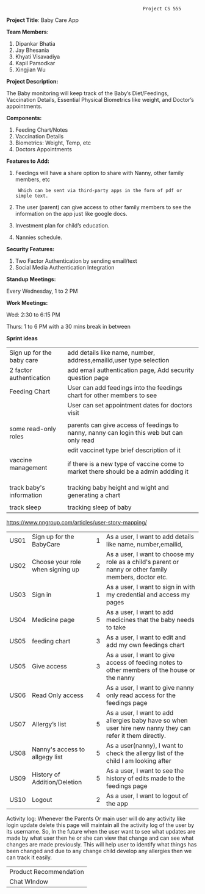 <!-----

Yay, no errors, warnings, or alerts!

Conversion time: 0.587 seconds.


Using this Markdown file:

1. Paste this output into your source file.
2. See the notes and action items below regarding this conversion run.
3. Check the rendered output (headings, lists, code blocks, tables) for proper
   formatting and use a linkchecker before you publish this page.

Conversion notes:

* Docs to Markdown version 1.0β33
* Mon Oct 17 2022 12:23:11 GMT-0700 (PDT)
* Source doc: Project CS 555
* Tables are currently converted to HTML tables.
----->


                                                      Project CS 555

**Project Title**: Baby Care App

**Team Members**:



1. Dipankar Bhatia
2. Jay Bhesania
3. Khyati Visavadiya
4. Kapil Parsodkar
5. Xingjian Wu

**Project Description:**

The Baby monitoring will keep track of the Baby’s Diet/Feedings, Vaccination Details, Essential Physical Biometrics like weight, and Doctor’s appointments.

**Components:**



1. Feeding Chart/Notes
2. Vaccination Details
3. Biometrics: Weight, Temp, etc
4. Doctors Appointments

**Features to Add:**



1. Feedings will have a share option to share with Nanny, other family members, etc

        Which can be sent via third-party apps in the form of pdf or simple text.

2. The user (parent) can give access to other family members to see the information on the app just like google docs.
3. Investment plan for child’s education.
4. Nannies schedule.

**Security Features:**



1. Two Factor Authentication by sending email/text
2. Social Media Authentication Integration

**Standup Meetings:**

Every Wednesday, 1 to 2 PM

**Work Meetings:**

Wed: 2:30 to 6:15 PM

Thurs: 1 to 6 PM with a 30 mins break in between

**Sprint ideas**


<table>
  <tr>
   <td>Sign up for the baby care
   </td>
   <td>add details like name, number, address,emailid,user type selection
   </td>
  </tr>
  <tr>
   <td>2 factor authentication
   </td>
   <td>add email authentication page, Add security question page
   </td>
  </tr>
  <tr>
   <td>Feeding Chart
   </td>
   <td>User can add feedings into the feedings chart for other members to see
   </td>
  </tr>
  <tr>
   <td>
   </td>
   <td>User can set appointment dates for doctors visit
   </td>
  </tr>
  <tr>
   <td>
   </td>
   <td>
   </td>
  </tr>
  <tr>
   <td>some read-only roles
   </td>
   <td>parents can give access of feedings to nanny, nanny can login this web but can only read
   </td>
  </tr>
  <tr>
   <td>vaccine management
   </td>
   <td>edit vaccinet type brief description of it
<p>
if there is a new type of vaccine come to market there should be a admin addding it
   </td>
  </tr>
  <tr>
   <td>track baby's information
   </td>
   <td>tracking baby height and wight and generating a chart
   </td>
  </tr>
  <tr>
   <td>
   </td>
   <td>
   </td>
  </tr>
  <tr>
   <td>track sleep
   </td>
   <td>tracking sleep of baby
   </td>
  </tr>
</table>


https://www.nngroup.com/articles/user-story-mapping/


<table>
  <tr>
   <td>US01
   </td>
   <td>Sign up for the BabyCare
   </td>
   <td>1
   </td>
   <td>As a user, I want to add details like name, number,emailid,
   </td>
  </tr>
  <tr>
   <td>US02
   </td>
   <td>Choose your role when signing up
   </td>
   <td>2
   </td>
   <td>As a user, I want to choose my role as a child's parent or nanny or other family members, doctor etc.
   </td>
  </tr>
  <tr>
   <td>US03
   </td>
   <td>Sign in
   </td>
   <td>1
   </td>
   <td>As a user, I want to sign in with my credential and access my pages
   </td>
  </tr>
  <tr>
   <td>US04
   </td>
   <td>Medicine page
   </td>
   <td>5
   </td>
   <td>As a user, I want to add medicines that the baby needs to take
   </td>
  </tr>
  <tr>
   <td>US05
   </td>
   <td>feeding chart
   </td>
   <td>3
   </td>
   <td>As a user, I want to edit and add my own feedings chart
   </td>
  </tr>
  <tr>
   <td>US05
   </td>
   <td>Give access
   </td>
   <td>3
   </td>
   <td>As a user, I want to give access of feeding notes to other members of the house or the nanny
   </td>
  </tr>
  <tr>
   <td>US06
   </td>
   <td>Read Only access
   </td>
   <td>4
   </td>
   <td>As a user, I want to give nanny only read access for the feedings page
   </td>
  </tr>
  <tr>
   <td>US07
   </td>
   <td>Allergy’s list
   </td>
   <td>5
   </td>
   <td>As a user, I want to add allergies baby have so when user hire new nanny they can refer it them directly.
   </td>
  </tr>
  <tr>
   <td>US08
   </td>
   <td>Nanny's access to allgegy list
   </td>
   <td>5
   </td>
   <td>As a user(nanny), I want to check the allergy list of the child I am looking after
   </td>
  </tr>
  <tr>
   <td>US09
   </td>
   <td>History of Addition/Deletion
   </td>
   <td>5
   </td>
   <td>As a user, I want to see the history of edits made to the feedings page
   </td>
  </tr>
  <tr>
   <td>US10
   </td>
   <td>Logout
   </td>
   <td>2
   </td>
   <td>As a user, I want to logout of the app
   </td>
  </tr>
</table>


Activity log: Whenever the Parents Or main user will do any activity like login update delete this page will maintain all the activity log of the user by its username. So, In the future when the user want to see what updates are made by what user then he or she can view that change and can see what changes are made previously. This will help user to identify what things has been changed and due to any change child develop any allergies then we can track it easily.


<table>
  <tr>
   <td>Product Recommendation
   </td>
  </tr>
  <tr>
   <td>Chat WIndow
   </td>
  </tr>
</table>

